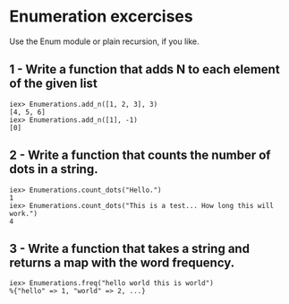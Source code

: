 # Enumeration excercises

Use the Enum module or plain recursion, if you like.

## 1 - Write a function that adds N to each element of the given list

    iex> Enumerations.add_n([1, 2, 3], 3)
    [4, 5, 6]
    iex> Enumerations.add_n([1], -1)
    [0]

## 2 - Write a function that counts the number of dots in a string.

    iex> Enumerations.count_dots("Hello.")
    1
    iex> Enumerations.count_dots("This is a test... How long this will work.")
    4

## 3 - Write a function that takes a string and returns a map with the word frequency.

    iex> Enumerations.freq("hello world this is world")
    %{"hello" => 1, "world" => 2, ...}
